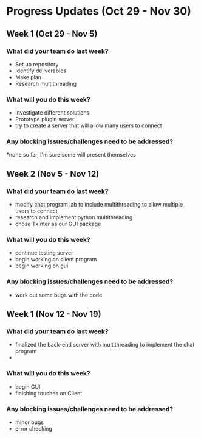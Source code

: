 # Progress Updates (Oct 29 - Nov 30)

## Week 1 (Oct 29 - Nov 5)

### What did your team do last week?
* Set up repository
* Identify deliverables
* Make plan
* Research multithreading

### What will you do this week?
* Investigate different solutions
* Prototype plugin server
* try to create a server that will allow many users to connect

### Any blocking issues/challenges need to be addressed?
*none so far, I'm sure some will present themselves


## Week 2 (Nov 5 - Nov 12)

### What did your team do last week?
* modify chat program lab to include multithreading to allow multiple users to connect
* research and implement python multithreading
* chose TkInter as our GUI package

### What will you do this week?
* continue testing server
* begin working on client program
* begin working on gui

### Any blocking issues/challenges need to be addressed?
* work out some bugs with the code

## Week 1 (Nov 12 - Nov 19)

### What did your team do last week?
* finalized the back-end server with multithreading to implement the chat program
* 

### What will you do this week?
* begin GUI
* finishing touches on Client 
### Any blocking issues/challenges need to be addressed?
* minor bugs
* error checking